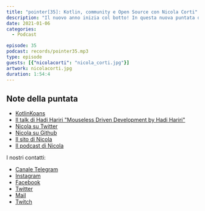 ```yaml
---
title: "pointer[35]: Kotlin, community e Open Source con Nicola Corti"
description: "Il nuovo anno inizia col botto! In questa nuova puntata del PointerPodcast abbiamo avuto il piacere di intervistare Nicola Corti, Google Developer Expert per Kotlin. Nicola ci ha parlato di Kotlin, dell’open source, della sua esperienza nelle community e di cosa significa essere un GDE."
date: 2021-01-06
categories:
  - Podcast

episode: 35
podcast: records/pointer35.mp3
type: episode
guests: [{"nicolacorti": "nicola_corti.jpg"}]
artwork: nicolacorti.jpg
duration: 1:54:4
---
```


## Note della puntata

<!-- wp:list -->
<ul><li><a href="https://kotlinlang.org/docs/koans.html">KotlinKoans</a> </li><li><a href="https://www.youtube.com/watch?v=UH6YVv9js3s">Il talk di Hadi Hariri "Mouseless Driven Development by Hadi Hariri"</a></li><li><a href="https://twitter.com/cortinico">Nicola su Twitter</a></li><li><a href="https://github.com/cortinico">Nicola su Github</a></li><li><a href="https://ncorti.com">Il sito di Nicola</a></li><li><a href="https://thebakery.dev">Il podcast di Nicola</a></li></ul>
<!-- /wp:list -->

I nostri contatti:

- [Canale Telegram](https://t.me/PointerPodcast)
- [Instagram](https://www.instagram.com/pointerpodcast/)
- [Facebook](https://www.facebook.com/pointerPodcast/)
- [Twitter](https://twitter.com/PointerPodcast)
- [Mail](info@pointerpodcast.it)
- [Twitch](https://www.twitch.tv/pointerpodcast)

